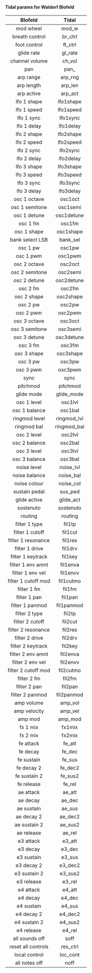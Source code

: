 #### Tidal params for Waldorf Blofeld

| Blofeld       | Tidal         |
|:-------------:|:-------------:|
|  mod wheel  | mod_w |
|  breath control  | br_ctrl |
|  foot control  | ft_ctrl |
|  glide rate  | gl_rate |
|  channel volume  | ch_vol |
|  pan  | pan_ |
|  arp range  | arp_rng |
|  arp length  | arp_len |
|  arp active  | arp_act |
|  lfo 1 shape  | lfo1shape |
|  lfo 1 speed  | lfo1speed |
|  lfo 1 sync  | lfo1sync |
|  lfo 1 delay  | lfo1delay |
|  lfo 2 shape  | lfo2shape |
|  lfo 2 speed  | lfo2speed |
|  lfo 2 sync  | lfo2sync |
|  lfo 2 delay  | lfo2delay |
|  lfo 3 shape  | lfo3shape |
|  lfo 3 speed  | lfo3speed |
|  lfo 3 sync  | lfo3sync |
|  lfo 3 delay  | lfo3delay |
|  osc 1 octave  | osc1oct |
|  osc 1 semitone  | osc1semi |
|  osc 1 detune  | osc1detune |
|  osc 1 fm  | osc1fm |
|  osc 1 shape  | osc1shape |
|  bank select LSB  | bank_sel |
|  osc 1 pw  | osc1pw |
|  osc 1 pwm  | osc1pwm |
|  osc 2 octave  | osc2oct |
|  osc 2 semitone  | osc2semi |
|  osc 2 detune  | osc2detune |
|  osc 2 fm  | osc2fm |
|  osc 2 shape  | osc2shape |
|  osc 2 pw  | osc2pw |
|  osc 2 pwm  | osc2pwm |
|  osc 3 octave  | osc3oct |
|  osc 3 semitone  | osc3semi |
|  osc 3 detune  | osc3detune |
|  osc 3 fm  | osc3fm |
|  osc 3 shape  | osc3shape |
|  osc 3 pw  | osc3pw |
|  osc 3 pwm  | osc3pwm |
|  sync  | sync |
|  pitchmod  | pitchmod |
|  glide mode  | glide_mode |
|  osc 1 level  | osc1lvl |
|  osc 1 balance  | osc1bal |
|  ringmod level  | ringmod_lvl |
|  ringmod bal  | ringmod_bal |
|  osc 2 level  | osc2lvl |
|  osc 2 balance  | osc2bal |
|  osc 3 level  | osc3lvl |
|  osc 3 balance  | osc3bal |
|  noise level  | noise_lvl |
|  noise balance  | noise_bal |
|  noise colour  | noise_col |
|  sustain pedal  | sus_ped |
|  glide active  | glide_act |
|  sostenuto  | sostenuto |
|  routing  | routing |
|  filter 1 type  | fil1tp |
|  filter 1 cutoff  | fil1cut |
|  filter 1 resonance  | fil1res |
|  filter 1 drive  | fil1drv |
|  filter 1 keytrack  | fil1key |
|  filter 1 env amnt  | fil1enva |
|  filter 1 env vel  | fil1envv |
|  filter 1 cutoff mod  | fil1cutmo |
|  filter 1 fm  | fil1fm |
|  filter 1 pan  | fil1pan |
|  filter 1 panmod  | fil1panmod |
|  filter 2 type  | fil2tp |
|  filter 2 cutoff  | fil2cut |
|  filter 2 resonance  | fil2res |
|  filter 2 drive  | fil2drv |
|  filter 2 keytrack  | fil2key |
|  filter 2 env amnt  | fil2enva |
|  filter 2 env vel  | fil2envv |
|  filter 2 cutoff mod  | fil2cutmo |
|  filter 2 fm  | fil2fm |
|  filter 2 pan  | fil2pan |
|  filter 2 panmod  | fil2panmod |
|  amp volume  | amp_vol |
|  amp velocity  | amp_vel |
|  amp mod  | amp_mod |
|  fx 1 mix  | fx1mix |
|  fx 2 mix  | fx2mix |
|  fe attack  | fe_att |
|  fe decay  | fe_dec |
|  fe sustain  | fe_sus |
|  fe decay 2  | fe_dec2 |
|  fe sustain 2  | fe_sus2 |
|  fe release  | fe_rel |
|  ae attack  | ae_att |
|  ae decay  | ae_dec |
|  ae sustain  | ae_sus |
|  ae decay 2  | ae_dec2 |
|  ae sustain 2  | ae_sus2 |
|  ae release  | ae_rel |
|  e3 attack  | e3_att |
|  e3 decay  | e3_dec |
|  e3 sustain  | e3_sus |
|  e3 decay 2  | e3_dec2 |
|  e3 sustain 2  | e3_sus2 |
|  e3 release  | e3_rel |
|  e4 attack  | e4_att |
|  e4 decay  | e4_dec |
|  e4 sustain  | e4_sus |
|  e4 decay 2  | e4_dec2 |
|  e4 sustain 2  | e4_sus2 |
|  e4 release  | e4_rel |
|  all sounds off  | soff |
|  reset all controls  | res_ctrl |
|  local control  | loc_cont |
|  all notes off  | noff |

